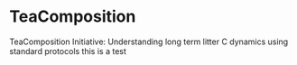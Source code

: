 # TeaComposition
TeaComposition Initiative: Understanding long term litter C dynamics using standard protocols
this is a test

